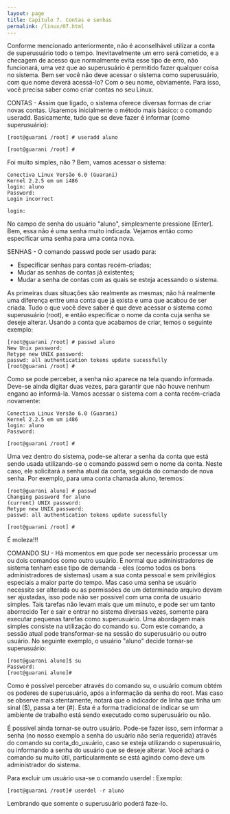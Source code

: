 ```yaml
---
layout: page
title: Capítulo 7. Contas e senhas
permalink: /linux/07.html
---
```


Conforme mencionado anteriormente, não é aconselhável utilizar a conta de superusuário todo o tempo. Inevitavelmente um erro será cometido, e a checagem de acesso que normalmente evita esse tipo de erro, não funcionará, uma vez que ao superusuário é permitido fazer qualquer coisa no sistema. Bem ser você não deve acessar o sistema como superusuário, com que nome deverá acessá-lo? Com o seu nome, obviamente. Para isso, você precisa saber como criar contas no seu Linux.

CONTAS - Assim que ligado, o sistema oferece diversas formas de criar novas contas. Usaremos inicialmente o método mais básico: o comando useradd. Basicamente, tudo que se deve fazer é informar (como superusuário):
```
[root@guarani /root] # useradd aluno

[root@guarani /root] #
```
Foi muito simples, não ? Bem, vamos acessar o sistema:
```
Conectiva Linux Versão 6.0 (Guarani)
Kernel 2.2.5 em um i486
login: aluno
Password:
Login incorrect

login:
```
No campo de senha do usuário "aluno", simplesmente pressione [Enter]. Bem, essa não é uma senha muito indicada. Vejamos então como especificar uma senha para uma conta nova.

SENHAS - O comando passwd pode ser usado para:
* Especificar senhas para contas recém-criadas;
* Mudar as senhas de contas já existentes;
* Mudar a senha de contas com as quais se esteja acessando o sistema.

As primeiras duas situações são realmente as mesmas; não há realmente uma diferença entre uma conta que já exista e uma que acabou de ser criada. Tudo o que você deve saber é que deve acessar o sistema como superusuário (root), e então especificar o nome da conta cuja senha se deseje alterar. Usando a conta que acabamos de criar, temos o seguinte exemplo:
```
[root@guarani /root] # passwd aluno
New Unix password:
Retype new UNIX password:
passwd: all authentication tokens update sucessfully
[root@guarani /root] #
```
Como se pode perceber, a senha não aparece na tela quando informada. Deve-se ainda digitar duas vezes, para garantir que não houve nenhum engano ao informá-la. Vamos acessar o sistema com a conta recém-criada novamente:
```
Conectiva Linux Versão 6.0 (Guarani)
Kernel 2.2.5 em um i486
login: aluno
Password:

[root@guarani /root] #
```
Uma vez dentro do sistema, pode-se alterar a senha da conta que está sendo usada utilizando-se o comando passwd sem o nome da conta. Neste caso, ele solicitará a senha atual da conta, seguida do comando de nova senha. Por exemplo, para uma conta chamada aluno, teremos:
```
[root@guarani aluno] # passwd
Changing password for aluno
(current) UNIX password:
Retype new UNIX password:
passwd: all authentication tokens update sucessfully

[root@guarani /root] #
```
É moleza!!!

COMANDO SU - Há momentos em que pode ser necessário processar um ou dois comandos como outro usuário. É normal que administradores de sistema tenham esse tipo de demanda - eles (como todos os bons administradores de sistemas) usam a sua conta pessoal e sem privilégios especiais a maior parte do tempo. Mas caso uma senha se usuário necessite ser alterada ou as permissões de um determinado arquivo devam ser ajustadas, isso pode não ser possível com uma conta de usuário simples. Tais tarefas não levam mais que um minuto, e pode ser um tanto aborrecido Ter e sair e entrar no sistema diversas vezes, somente para executar pequenas tarefas como superusuário. Uma abordagem mais simples consiste na utilização do comando su. Com este comando, a sessão atual pode transformar-se na sessão do superusuário ou outro usuário. No seguinte exemplo, o usuário "aluno" decide tornar-se superusuário:
```
[root@guarani aluno]$ su
Password:
[root@guarani aluno]#
```
Como é possível perceber através do comando su, o usuário comum obtém os poderes de superusuário, após a informação da senha do root. Mas caso se observe mais atentamente, notará que o indicador de linha que tinha um sinal ($), passa a ter (#). Esta é a forma tradicional de indicar se um ambiente de trabalho está sendo executado como superusuário ou não.

É possível ainda tornar-se outro usuário. Pode-se fazer isso, sem informar a senha (no nosso exemplo a senha do usuário não seria requerida) através do comando su conta_do_usuário, caso se esteja utilizando o superusuário, ou informando a senha do usuário que se deseje alterar. Você achará o comando su muito útil, particularmente se está agindo como deve um administrador do sistema.

Para excluir um usuário usa-se o comando userdel :
Exemplo:
```
[root@guarani /root]# userdel -r aluno
```
Lembrando que somente o superusuário poderá faze-lo. 
